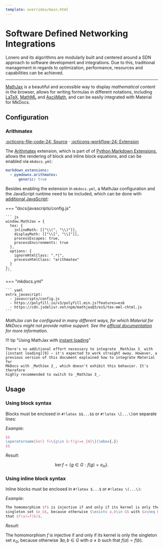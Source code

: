 ```yaml
---
template: overrides/main.html
---
```


# Software Defined Networking Integrations

Lonero and its algorithms are modularly built and centered around a SDN approach to software development and integrations. Due to this, traditional management in regards to optimization, performance, resources and capabilities can be achieved.

---

[MathJax][1] is a beautiful and accessible way to display _mathematical content_
in the browser, allows for writing formulas in different notations, including 
[LaTeX][2], [MathML][3] and [AsciiMath][4], and can be easily integrated with 
Material for MkDocs.

  [1]: https://www.mathjax.org/
  [2]: https://en.wikibooks.org/wiki/LaTeX/Mathematics
  [3]: https://en.wikipedia.org/wiki/MathML
  [4]: http://asciimath.org/

## Configuration

### Arithmatex

[:octicons-file-code-24: Source][5] · [:octicons-workflow-24: Extension][6]

The [Arithmatex][6] extension, which is part of of [Python Markdown
Extensions][7], allows the rendering of block and inline block equations, and
can be enabled via `mkdocs.yml`:

``` yaml
markdown_extensions:
  - pymdownx.arithmatex:
      generic: true
```

Besides enabling the extension in `mkdocs.yml`, a MathJax configuration and 
the JavaScript runtime need to be included, which can be done with [additional 
JavaScript][8]:

=== "docs/javascripts/config.js"

    ``` js
    window.MathJax = {
      tex: {
        inlineMath: [["\\(", "\\)"]],
        displayMath: [["\\[", "\\]"]],
        processEscapes: true,
        processEnvironments: true
      },
      options: {
        ignoreHtmlClass: ".*|",
        processHtmlClass: "arithmatex"
      }
    };
    ```

=== "mkdocs.yml"

    ``` yaml
    extra_javascript:
      - javascripts/config.js
      - https://polyfill.io/v3/polyfill.min.js?features=es6
      - https://cdn.jsdelivr.net/npm/mathjax@3/es5/tex-mml-chtml.js
    ```

_MathJax can be configured in many different ways, for which Material for MkDocs 
might not provide native support. See the [official documentation][6] for more 
information._

!!! tip "Using MathJax with [instant loading][9]"

    There's no additional effort necessary to integrate _MathJax 3_ with
    [instant loading][9] – it's expected to work straight away. However, a
    previous version of this document explained how to integrate Material for
    MkDocs with _MathJax 2_, which doesn't exhibit this behavior. It's therefore
    highly recommended to switch to _MathJax 3_.

<script src="https://polyfill.io/v3/polyfill.min.js?features=es6"></script>
<script id="MathJax-script" async src="https://cdn.jsdelivr.net/npm/mathjax@3/es5/tex-mml-chtml.js"></script>
<script>
  window.MathJax = {
    tex: {
      inlineMath: [["\\(", "\\)"]],
      displayMath: [["\\[", "\\]"]],
      processEscapes: true,
      processEnvironments: true
    },
    options: {
      ignoreHtmlClass: ".*|",
      processHtmlClass: "arithmatex"
    }
  };
</script>

  [5]: https://github.com/squidfunk/mkdocs-material/blob/master/src/assets/stylesheets/main/extensions/pymdownx/_arithmatex.scss
  [6]: https://facelessuser.github.io/pymdown-extensions/extensions/arithmatex/
  [7]: https://facelessuser.github.io/pymdown-extensions/extensions/
  [8]: ../customization.md#additional-javascript
  [9]: ../setup/setting-up-navigation.md#instant-loading

## Usage

### Using block syntax

Blocks must be enclosed in `#!latex $$...$$` or `#!latex \[...\]`on separate lines:

_Example_:

``` latex
$$
\operatorname{ker} f=\{g\in G:f(g)=e_{H}\}{\mbox{.}}
$$
```

_Result_:

$$
\operatorname{ker} f=\{g\in G:f(g)=e_{H}\}{\mbox{.}}
$$

### Using inline block syntax

Inline blocks must be enclosed in `#!latex $...$` or `#!latex \(...\)`:

_Example_:

``` latex
The homomorphism $f$ is injective if and only if its kernel is only the 
singleton set $e_G$, because otherwise $\exists a,b\in G$ with $a\neq b$ such 
that $f(a)=f(b)$.
```

_Result_:

The homomorphism $f$ is injective if and only if its kernel is only the 
singleton set $e_G$, because otherwise $\exists a,b\in G$ with $a\neq b$ such 
that $f(a)=f(b)$.
